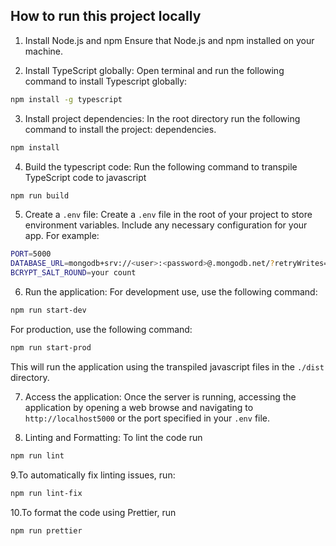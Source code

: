 ## How to run this project locally

1. Install Node.js and npm
   Ensure that Node.js and npm installed on your machine.

2. Install TypeScript globally:
   Open terminal and run the following command to install Typescript globally:

```bash
npm install -g typescript
```

3. Install project dependencies:
   In the root directory run the following command to install the project: dependencies.

```bash
npm install
```

4. Build the typescript code:
   Run the following command to transpile TypeScript code to javascript

```bash
npm run build
```

5. Create a `.env` file:
   Create a `.env` file in the root of your project to store environment variables. Include any necessary configuration for your app. For example:

```bash
PORT=5000
DATABASE_URL=mongodb+srv://<user>:<password>@.mongodb.net/?retryWrites=true&w=majority
BCRYPT_SALT_ROUND=your count
```

6. Run the application:
   For development use, use the following command:

```bash
npm run start-dev
```

For production, use the following command:

```bash
npm run start-prod
```

This will run the application using the transpiled javascript files in the `./dist` directory.

7. Access the application:
   Once the server is running, accessing the application by opening a web browse and navigating to `http://localhost5000` or the port specified in your `.env` file.

8. Linting and Formatting:
   To lint the code run

```bash
npm run lint
```

9.To automatically fix linting issues, run:

```bash
npm run lint-fix
```

10.To format the code using Prettier, run

```bash
npm run prettier
```
